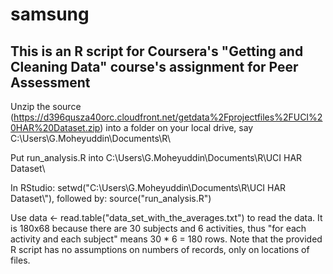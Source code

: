 # samsung
## This is an R script for Coursera's "Getting and Cleaning Data" course's assignment for Peer Assessment

Unzip the source (https://d396qusza40orc.cloudfront.net/getdata%2Fprojectfiles%2FUCI%20HAR%20Dataset.zip) into a folder on your local drive, say C:\Users\G.Moheyuddin\Documents\R\

Put run_analysis.R into C:\Users\G.Moheyuddin\Documents\R\UCI HAR Dataset\

In RStudio: setwd("C:\\Users\\G.Moheyuddin\\Documents\\R\\UCI HAR Dataset\\"), followed by: source("run_analysis.R")

Use data <- read.table("data_set_with_the_averages.txt") to read the data. It is 180x68 because there are 30 subjects and 6 activities, thus "for each activity and each subject" means 30 * 6 = 180 rows. Note that the provided R script has no assumptions on numbers of records, only on locations of files.
